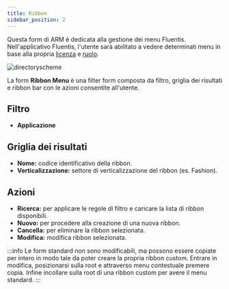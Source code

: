 ```yaml
---
title: Ribbon
sidebar_position: 2
---
```


Questa form di ARM è dedicata alla gestione dei menu Fluentis.
Nell'applicativo Fluentis, l'utente sarà abilitato a vedere determinati menu in base alla propria <u>licenza</u> e <u>ruolo</u>.

![directoryscheme](/img/fluentis/menu-area/ribbon-filter.png)

La form **Ribbon Menu** è una filter form composta da filtro, griglia dei risultati e ribbon bar con le azioni consentite all'utente.

## Filtro
* **Applicazione**

## Griglia dei risultati
* **Nome:** codice identificativo della ribbon.
* **Verticalizzazione:** settore di verticalizzazione del ribbon (es. Fashion).


## Azioni
* **Ricerca:** per applicare le regole di filtro e caricare la lista di ribbon disponibili.
* **Nuovo:** per procedere alla creazione di una nuova ribbon.
* **Cancella:** per eliminare la ribbon selezionata.
* **Modifica:** modifica ribbon selezionata.

:::info
Le form standard non sono modificabili, ma possono essere copiate per intero in modo tale da poter creare la propria ribbon custom.
Entrare in modifica, posizionarsi sulla root e attraverso menu contestuale premere copia.
Infine incollare sulla root di una ribbon custom per avere il menu standard.
:::